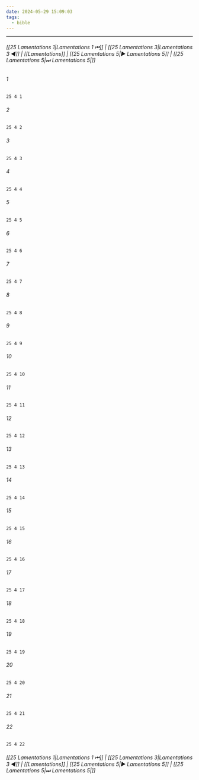```yaml
---
date: 2024-05-29 15:09:03
tags:
  - bible
---
```

___

###### [[25 Lamentations 1|Lamentations 1 ⏮]] | [[25 Lamentations 3|Lamentations 3 ◀]] | [[Lamentations]] | [[25 Lamentations 5|▶ Lamentations 5]] | [[25 Lamentations 5|⏭ Lamentations 5|]]

###### 1
``` verse
25 4 1 
```
###### 2
``` verse
25 4 2 
```
###### 3
``` verse
25 4 3 
```
###### 4
``` verse
25 4 4 
```
###### 5
``` verse
25 4 5 
```
###### 6
``` verse
25 4 6 
```
###### 7
``` verse
25 4 7 
```
###### 8
``` verse
25 4 8 
```
###### 9
``` verse
25 4 9 
```
###### 10
``` verse
25 4 10 
```
###### 11
``` verse
25 4 11 
```
###### 12
``` verse
25 4 12 
```
###### 13
``` verse
25 4 13 
```
###### 14
``` verse
25 4 14 
```
###### 15
``` verse
25 4 15 
```
###### 16
``` verse
25 4 16 
```
###### 17
``` verse
25 4 17 
```
###### 18
``` verse
25 4 18 
```
###### 19
``` verse
25 4 19 
```
###### 20
``` verse
25 4 20 
```
###### 21
``` verse
25 4 21 
```
###### 22
``` verse
25 4 22 
```

###### [[25 Lamentations 1|Lamentations 1 ⏮]] | [[25 Lamentations 3|Lamentations 3 ◀]] | [[Lamentations]] | [[25 Lamentations 5|▶ Lamentations 5]] | [[25 Lamentations 5|⏭ Lamentations 5|]]

